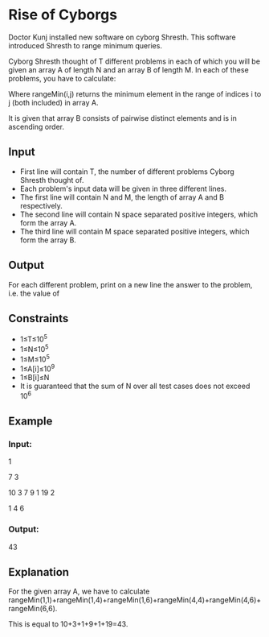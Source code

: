 # Rise of Cyborgs

Doctor Kunj installed new software on cyborg Shresth. This software introduced Shresth to range minimum queries.

Cyborg Shresth thought of T different problems in each of which you will be given an array A of length N and an array B of length M. 
In each of these problems, you have to calculate:



Where rangeMin(i,j) returns the minimum element in the range of indices i to j (both included) in array A.

It is given that array B consists of pairwise distinct elements and is in ascending order.

## Input

- First line will contain T, the number of different problems Cyborg Shresth thought of.
- Each problem's input data will be given in three different lines.
- The first line will contain N and M, the length of array A and B respectively.
- The second line will contain N space separated positive integers, which form the array A. 
- The third line will contain M space separated positive integers, which form the array B.

## Output

For each different problem, print on a new line the answer to the problem, i.e. the value of


## Constraints

- 1≤T≤10<sup>5</sup>
- 1≤N≤10<sup>5</sup>
- 1≤M≤10<sup>5</sup>
- 1≤A[i]≤10<sup>9</sup>
- 1≤B[i]≤N
- It is guaranteed that the sum of N over all test cases does not exceed 10<sup>6</sup>

## Example

### Input:

1

7 3

10 3 7 9 1 19 2

1 4 6

### Output:

43

## Explanation

For the given array A, we have to calculate rangeMin(1,1)+rangeMin(1,4)+rangeMin(1,6)+rangeMin(4,4)+rangeMin(4,6)+rangeMin(6,6).

This is equal to 10+3+1+9+1+19=43.
